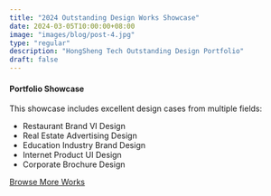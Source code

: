```yaml
---
title: "2024 Outstanding Design Works Showcase"
date: 2024-03-05T10:00:00+08:00
image: "images/blog/post-4.jpg"
type: "regular"
description: "HongSheng Tech Outstanding Design Portfolio"
draft: false
---
```


#### Portfolio Showcase

This showcase includes excellent design cases from multiple fields:

- Restaurant Brand VI Design
- Real Estate Advertising Design
- Education Industry Brand Design
- Internet Product UI Design
- Corporate Brochure Design

[Browse More Works](#)